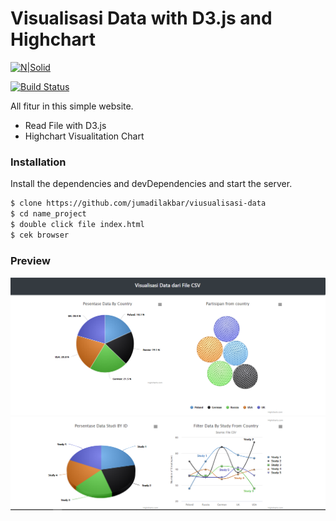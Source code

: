 # Visualisasi Data with D3.js and Highchart 

[![N|Solid](https://cldup.com/dTxpPi9lDf.thumb.png)](https://nodesource.com/products/nsolid)

[![Build Status](https://travis-ci.org/joemccann/dillinger.svg?branch=master)](https://travis-ci.org/joemccann/dillinger)

All fitur in this simple website.

  - Read File  with D3.js
  - Highchart Visualitation Chart

### Installation
Install the dependencies and devDependencies and start the server.

```sh
$ clone https://github.com/jumadilakbar/viusualisasi-data
$ cd name_project
$ double click file index.html 
$ cek browser
```
### Preview

![img](https://raw.githubusercontent.com/jumadilakbar/viusualisasi-data/master/image/pict1.PNG)
![img](https://raw.githubusercontent.com/jumadilakbar/viusualisasi-data/master/image/pict2.PNG)
